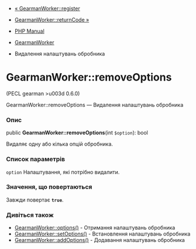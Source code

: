 - [« GearmanWorker::register](gearmanworker.register.md)
- [GearmanWorker::returnCode »](gearmanworker.returncode.md)

- [PHP Manual](index.md)
- [GearmanWorker](class.gearmanworker.md)
- Видалення налаштувань обробника

# GearmanWorker::removeOptions

(PECL gearman \>u003d 0.6.0)

GearmanWorker::removeOptions — Видалення налаштувань обробника

### Опис

public **GearmanWorker::removeOptions**(int `$option`): bool

Видаляє одну або кілька опцій обробника.

### Список параметрів

`option`
Налаштування, які потрібно видалити.

### Значення, що повертаються

Завжди повертає **`true`**.

### Дивіться також

- [GearmanWorker::options()](gearmanworker.options.md) - Отримання
налаштувань обробника
- [GearmanWorker::setOptions()](gearmanworker.setoptions.md) -
Встановлення налаштувань обробника
- [GearmanWorker::addOptions()](gearmanworker.addoptions.md) -
Додавання налаштувань обробника
